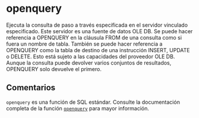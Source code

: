 ﻿---
SidebarGroup: "index-system-functions"
Autogenerated: true
---

# openquery

Ejecuta la consulta de paso a través especificada en el servidor vinculado especificado. Este servidor es una fuente de datos OLE DB. Se puede hacer referencia a OPENQUERY en la cláusula FROM de una consulta como si fuera un nombre de tabla. También se puede hacer referencia a OPENQUERY como la tabla de destino de una instrucción INSERT, UPDATE o DELETE. Esto está sujeto a las capacidades del proveedor OLE DB. Aunque la consulta puede devolver varios conjuntos de resultados, OPENQUERY solo devuelve el primero.

## Comentarios 

`openquery` es una función de SQL estándar. Consulte la documentación completa de la función [`openquery`](https://learn.microsoft.com/es-es/sql/t-sql/functions/openquery-transact-sql) para mayor información.
